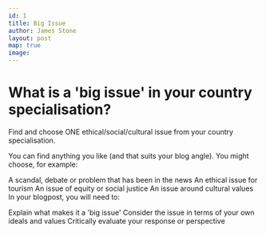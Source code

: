 ```yaml
---
id: 1
title: Big Issue
author: James Stone
layout: post
map: true
image: 
---
```

 

# What is a 'big issue' in your country specialisation? 

Find and choose ONE ethical/social/cultural issue from your country specialisation.

You can find anything you like (and that suits your blog angle). You might choose, for example:

A scandal, debate or problem that has been in the news
An ethical issue for tourism
An issue of equity or social justice
An issue around cultural values
In your blogpost, you will need to:

Explain what makes it a 'big issue'
Consider the issue in terms of your own ideals and values
Critically evaluate your response or perspective

 					
<!--
<div class="quote-with-name">
    <span>Matterhorn Location</span>
    <div id="map"></div>
</div>
-->


<script>$('#map').vectorMap({
    map: 'ch_mill',
    hoverOpacity: 0.7,
    hoverColor: false,
    markerStyle: {
        initial: {
            fill: '#F8E23B',
            stroke: '#383f47'
        }
    },
    regionStyle: {
        initial: {
            fill: "#f2e8b6"
        },
        hover: {
            fill: '#e8b84d'
        }
    },
    backgroundColor: 'rgba(252, 251, 248, 0.75)',
    markers:  [
        {latLng: [45.976389, 7.658333], name: 'Matterhorn'}
    ]
});
</script>